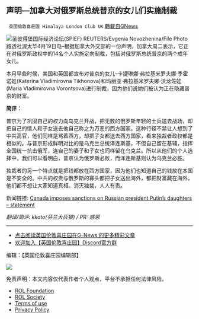 
## 声明—加拿大对俄罗斯总统普京的女儿们实施制裁
` 英國倫敦喜莊園 Himalaya London Club UK` [轉載自GNews](https://gnews.org/zh-hans/2384600/)

![](https://assets.gnews.org/wp-content/uploads/2022/04/YOP4264IFZLD3EG64SBGGYYXNE.jpg)圣彼得堡国际经济论坛(SPIEF) REUTERS/Evgenia Novozhenina/File Photo 
路透社渥太华4月19日电–根据加拿大外交部的一份声明，加拿大周二表示，它正在对俄罗斯政权中的14名个人实施定向制裁，包括对俄罗斯总统普京的两个成年女儿。
 
本月早些时候，美国和英国都宣布对普京的女儿–卡捷琳娜·弗拉基米罗夫娜·季霍诺娃(Katerina Vladimirovna Tikhonova)和玛丽亚·弗拉基米罗夫娜·沃龙佐娃(Maria Vladimirovna Vorontsova)进行制裁，因为他们说她们被认为正在隐藏普京的财富。
 
**简评：**
 
普京为了巩固自己的权力向乌克兰开战，把无数的俄罗斯年轻的士兵送去战场，却把自己的情人和子女送去他自己称之为万恶的西方国家。这种行径不禁让人想到了中共高官，他们同样是骂着西方，却把子女都送去西方国家，看来独裁者政权都是相似的。与普京形成鲜明对比的是乌克兰总统泽连斯基，不但自己留在基辅，指挥全国统一抗击俄军，连自己的妻子和子女也同样留在乌克兰。所以从他们的个人选择中，我们可以看明白，普京认为俄罗斯必败，而泽连斯基则认为乌克兰必胜。
 
独裁者的另一个特点就是把钱都放在西方国家，因为他们也知道自己的钱放在本国是不安全的。中共的权贵与俄罗斯的寡头都把子女送出海外，都把财富藏在海外，他们都不想让大家知道真相。消灭独裁，人人有责。
 
新闻链接: [Canada imposes sanctions on Russian president Putin’s daughters – statement](https://www.reuters.com/world/canada-imposes-sanctions-russian-president-putins-daughters-statement-2022-04-19/)
 
*翻译/简评: kkoto(芬兰大灰狼) / PR: 感恩*
 
* * *
 
- [点击阅读英国伦敦喜庄园在G-News 的更多精彩文章](https://gnews.org/zh-hans/author/himalaya_hawk/)
- [欢迎加入【英国伦敦喜庄园】Discord官方群](https://discord.gg/VsNaHaMUsy)

编辑：【英国伦敦喜庄园编辑部】
 
![](https://assets.gnews.org/wp-content/uploads/2022/04/HHS_QRCode_up_220405.jpg)

免责声明：本文内容仅代表作者个人观点，平台不承担任何法律风险。
  
- [ROL Foundation](https://rolfoundation.org/)
- [ROL Society](https://rolsociety.org/)
- [Terms of use](https://gnews.org/terms-of-use-3/)
- [Privacy Policy](https://gnews.org/privacy-policy/)
